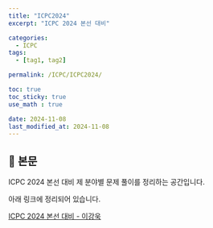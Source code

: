 ```yaml
---
title: "ICPC2024"
excerpt: "ICPC 2024 본선 대비"

categories:
  - ICPC
tags:
  - [tag1, tag2]

permalink: /ICPC/ICPC2024/

toc: true
toc_sticky: true
use_math : true

date: 2024-11-08
last_modified_at: 2024-11-08
---
```


## 🦥 본문

ICPC 2024 본선 대비 제 분야별 문제 풀이를 정리하는 공간입니다. 

아래 링크에 정리되어 있습니다. 

[ICPC 2024 본선 대비 - 이강욱](https://changeable-aftershave-67a.notion.site/ICPC-13751c4af5d680149e59d6b8bc57864c?pvs=74)
